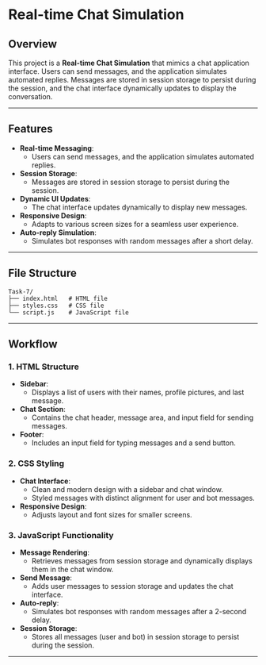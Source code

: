 # Real-time Chat Simulation

## Overview
This project is a **Real-time Chat Simulation** that mimics a chat application interface. Users can send messages, and the application simulates automated replies. Messages are stored in session storage to persist during the session, and the chat interface dynamically updates to display the conversation.

---

## Features
- **Real-time Messaging**:
  - Users can send messages, and the application simulates automated replies.
- **Session Storage**:
  - Messages are stored in session storage to persist during the session.
- **Dynamic UI Updates**:
  - The chat interface updates dynamically to display new messages.
- **Responsive Design**:
  - Adapts to various screen sizes for a seamless user experience.
- **Auto-reply Simulation**:
  - Simulates bot responses with random messages after a short delay.

---

## File Structure
```
Task-7/
├── index.html   # HTML file
├── styles.css   # CSS file
└── script.js    # JavaScript file
```

---
## Workflow

### 1. **HTML Structure**
- **Sidebar**:
  - Displays a list of users with their names, profile pictures, and last message.
- **Chat Section**:
  - Contains the chat header, message area, and input field for sending messages.
- **Footer**:
  - Includes an input field for typing messages and a send button.

### 2. **CSS Styling**
- **Chat Interface**:
  - Clean and modern design with a sidebar and chat window.
  - Styled messages with distinct alignment for user and bot messages.
- **Responsive Design**:
  - Adjusts layout and font sizes for smaller screens.

### 3. **JavaScript Functionality**
- **Message Rendering**:
  - Retrieves messages from session storage and dynamically displays them in the chat window.
- **Send Message**:
  - Adds user messages to session storage and updates the chat interface.
- **Auto-reply**:
  - Simulates bot responses with random messages after a 2-second delay.
- **Session Storage**:
  - Stores all messages (user and bot) in session storage to persist during the session.

---
